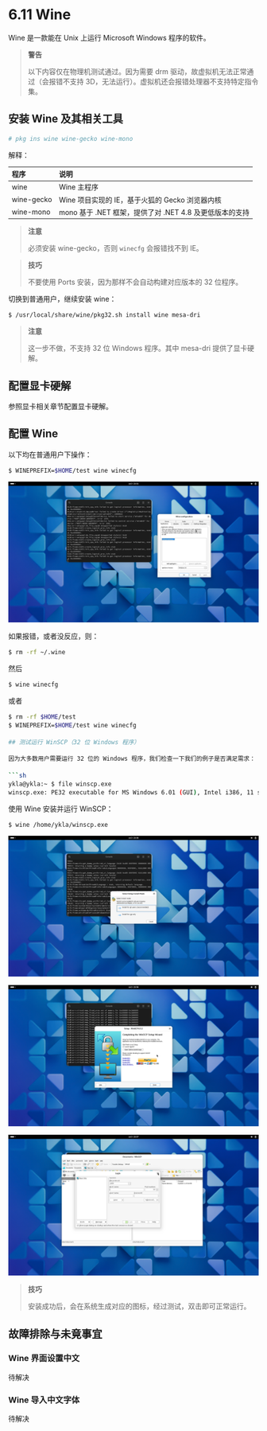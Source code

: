 # 6.11 Wine

Wine 是一款能在 Unix 上运行 Microsoft Windows 程序的软件。

>**警告**
>
>以下内容仅在物理机测试通过。因为需要 drm 驱动，故虚拟机无法正常通过（会报错不支持 3D，无法运行）。虚拟机还会报错处理器不支持特定指令集。

## 安装 Wine 及其相关工具


```sh
# pkg ins wine wine-gecko wine-mono
```

解释：

|程序|说明|
|:---|:---|
|wine|Wine 主程序|
|wine-gecko|Wine 项目实现的 IE，基于火狐的 Gecko 浏览器内核 |
|wine-mono|mono 基于 .NET 框架，提供了对 .NET 4.8 及更低版本的支持|

>**注意**
>
>必须安装 wine-gecko，否则 `winecfg` 会报错找不到 IE。

>**技巧**
>
>不要使用 Ports 安装，因为那样不会自动构建对应版本的 32 位程序。

切换到普通用户，继续安装 wine：

```sh
$ /usr/local/share/wine/pkg32.sh install wine mesa-dri
```

>**注意**
>
>这一步不做，不支持 32 位 Windows 程序。其中 mesa-dri 提供了显卡硬解。

## 配置显卡硬解

参照显卡相关章节配置显卡硬解。

## 配置 Wine

以下均在普通用户下操作：

```sh
$ WINEPREFIX=$HOME/test wine winecfg
```

![](../.gitbook/assets/wine1.png)

如果报错，或者没反应，则：

```sh
$ rm -rf ~/.wine
```

然后

```sh
$ wine winecfg
```

或者

```sh
$ rm -rf $HOME/test
$ WINEPREFIX=$HOME/test wine winecfg

## 测试运行 WinSCP（32 位 Windows 程序）

因为大多数用户需要运行 32 位的 Windows 程序，我们检查一下我们的例子是否满足需求：

```sh
ykla@ykla:~ $ file winscp.exe
winscp.exe: PE32 executable for MS Windows 6.01 (GUI), Intel i386, 11 sections
```

使用 Wine 安装并运行 WinSCP：

```sh
$ wine /home/ykla/winscp.exe
```

![](../.gitbook/assets/wine2.png)

![](../.gitbook/assets/wine4.png)

![](../.gitbook/assets/wine3.png)

>**技巧**
>
>安装成功后，会在系统生成对应的图标，经过测试，双击即可正常运行。

## 故障排除与未竟事宜

### Wine 界面设置中文

待解决

### Wine 导入中文字体

待解决

